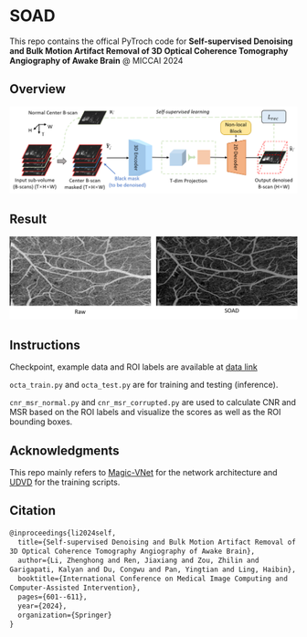 # SOAD

This repo contains the offical PyTroch code for **Self-supervised Denoising and Bulk Motion Artifact Removal of 3D Optical Coherence Tomography Angiography of Awake Brain** @ MICCAI 2024

## Overview
<img title="Overview" alt="Overview" src="figures/pipeline.png">

## Result
<img title="Result" alt="Result" src="figures/result.png">

## Instructions

Checkpoint, example data and ROI labels are available at [data link](https://drive.google.com/drive/folders/1DhTWe1PzyWxY3p6A0ZCokx7ilZk2UTm5?usp=sharing) 

`octa_train.py` and `octa_test.py` are for training and testing (inference).

`cnr_msr_normal.py` and `cnr_msr_corrupted.py` are used to calculate CNR and MSR based on the ROI labels and visualize the scores as well as the ROI bounding boxes.

## Acknowledgments

This repo mainly refers to [Magic-VNet](https://github.com/Hsuxu/Magic-VNet) for the network architecture and [UDVD](https://github.com/sreyas-mohan/udvd) for the training scripts.

## Citation

```
@inproceedings{li2024self,
  title={Self-supervised Denoising and Bulk Motion Artifact Removal of 3D Optical Coherence Tomography Angiography of Awake Brain},
  author={Li, Zhenghong and Ren, Jiaxiang and Zou, Zhilin and Garigapati, Kalyan and Du, Congwu and Pan, Yingtian and Ling, Haibin},
  booktitle={International Conference on Medical Image Computing and Computer-Assisted Intervention},
  pages={601--611},
  year={2024},
  organization={Springer}
}
```